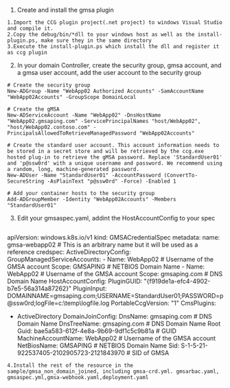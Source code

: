 1. Create and install the gmsa plugin
```
1.Import the CCG plugin project(.net project) to windows Visual Studio and compile it.
2.Copy the debug/bin/*dll to your windows host as well as the install-plugin.ps, make sure they in the same directory
3.Execute the install-plugin.ps which install the dll and register it as ccg plugin
```

2. In your domain Controller, create the security group, gmsa account, and a gmsa user account, add the user account to the security group
```
# Create the security group
New-ADGroup -Name "WebApp02 Authorized Accounts" -SamAccountName "WebApp02Accounts" -GroupScope DomainLocal

# Create the gMSA
New-ADServiceAccount -Name "WebApp02" -DnsHostName "WebApp02.gmsaping.com" -ServicePrincipalNames "host/WebApp02", "host/WebApp02.contoso.com" -PrincipalsAllowedToRetrieveManagedPassword "WebApp02Accounts"

# Create the standard user account. This account information needs to be stored in a secret store and will be retrieved by the ccg.exe hosted plug-in to retrieve the gMSA password. Replace 'StandardUser01' and 'p@ssw0rd' with a unique username and password. We recommend using a random, long, machine-generated password.
New-ADUser -Name "StandardUser01" -AccountPassword (ConvertTo-SecureString -AsPlainText "p@ssw0rd" -Force) -Enabled 1

# Add your container hosts to the security group
Add-ADGroupMember -Identity "WebApp02Accounts" -Members "StandardUser01"

```
3. Edit your gmsaspec.yaml, addint the HostAccountConfig to your spec
   ```
  apiVersion: windows.k8s.io/v1
kind: GMSACredentialSpec
metadata:
  name: gmsa-webapp02  # This is an arbitrary name but it will be used as a reference
credspec:
  ActiveDirectoryConfig:
    GroupManagedServiceAccounts:
    - Name: WebApp02   # Username of the GMSA account
      Scope: GMSAPING  # NETBIOS Domain Name
    - Name: WebApp02   # Username of the GMSA account
      Scope: gmsaping.com # DNS Domain Name
    HostAccountConfig:
      PluginGUID: "{f919de1a-efc4-4902-b7e5-56a314a87262}"
      PluginInput: DOMAINNAME=gmsaping.com;USERNAME=StandardUser01;PASSWORD=p@ssw0rd;logFile=c:\\temp\\logfile.log
      PortableCcgVersion: "1"
  CmsPlugins:
  - ActiveDirectory
  DomainJoinConfig:
    DnsName: gmsaping.com  # DNS Domain Name
    DnsTreeName: gmsaping.com # DNS Domain Name Root
    Guid: bae5a583-612f-4e8a-9b69-9df1c5c9b81a  # GUID
    MachineAccountName: WebApp02 # Username of the GMSA account
    NetBiosName: GMSAPING  # NETBIOS Domain Name
    Sid: S-1-5-21-922537405-2102905723-2121843970 # SID of GMSA
   ```
4.Install the rest of the resource in the sample/gmsa_non_domain_joined, including gmsa-crd.yml. gmsarbac.yaml, gmsaspec.yml,gmsa-webhook.yaml,deployment.yaml


